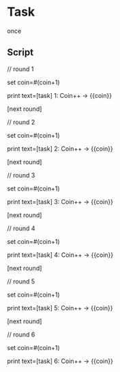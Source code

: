 # Task

once

## Script

// round 1

set
  coin=#(coin+1)

print
  text=[task] 1: Coin++ -> {{coin}}

[next round]

// round 2

set
  coin=#(coin+1)

print
  text=[task] 2: Coin++ -> {{coin}}

[next round]

// round 3

set
  coin=#(coin+1)

print
  text=[task] 3: Coin++ -> {{coin}}

[next round]

// round 4

set
  coin=#(coin+1)

print
  text=[task] 4: Coin++ -> {{coin}}

[next round]

// round 5

set
  coin=#(coin+1)

print
  text=[task] 5: Coin++ -> {{coin}}

[next round]

// round 6

set
  coin=#(coin+1)

print
  text=[task] 6: Coin++ -> {{coin}}
